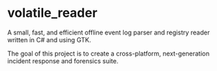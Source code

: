 volatile_reader
===============

A small, fast, and efficient offline event log parser and registry reader written in C# and using GTK.

The goal of this project is to create a cross-platform, next-generation incident response and forensics suite.
